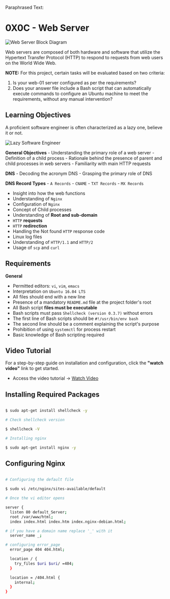 Paraphrased Text:

# 0X0C - Web Server

![Web Server Block Diagram](https://www.keil.com/pack/doc/mw/Network/html/http_server_block_diagram.png)

Web servers are composed of both hardware and software that utilize the Hypertext Transfer Protocol (HTTP) to respond to requests from web users on the World Wide Web.

__NOTE:__ For this project, certain tasks will be evaluated based on two criteria:

1. Is your web-01 server configured as per the requirements?
2. Does your answer file include a Bash script that can automatically execute commands to configure an Ubuntu machine to meet the requirements, without any manual intervention?

## Learning Objectives

A proficient software engineer is often characterized as a lazy one, believe it or not.

![Lazy Software Engineer](https://s3.amazonaws.com/intranet-projects-files/holbertonschool-sysadmin_devops/266/82VsYEC.jpg)

__General Objectives__
	- Understanding the primary role of a web server
	- Definition of a child process
	- Rationale behind the presence of parent and child processes in web servers
	- Familiarity with main HTTP requests

__DNS__
	- Decoding the acronym DNS
	- Grasping the primary role of DNS

__DNS Record Types__
	- `A Records`
	- `CNAME`
	- `TXT Records`
	- `MX Records`

- Insight into how the web functions
- Understanding of `Nginx`
- Configuration of `Nginx`
- Concept of Child processes
- Understanding of __Root and sub-domain__
- `HTTP` __requests__
- `HTTP` __redirection__
- Handling the Not found `HTTP` response code
- Linux log files
- Understanding of `HTTP/1.1` and `HTTP/2`
- Usage of `scp` and `curl`

## Requirements

__General__

- Permitted editors: `vi`, `vim`, `emacs`
- Interpretation on `Ubuntu 16.04 LTS`
- All files should end with a new line
- Presence of a mandatory `README.md` file at the project folder's root
- All Bash script __files must be executable__
- Bash scripts must pass `Shellcheck (version 0.3.7)` without errors
- The first line of Bash scripts should be `#!/usr/bin/env bash`
- The second line should be a comment explaining the script's purpose
- Prohibition of using `systemctl` for process restart
- Basic knowledge of Bash scripting required

## Video Tutorial

For a step-by-step guide on installation and configuration, click the __"watch video"__ link to get started.

- Access the video tutorial -> [Watch Video](https://youtu.be/5vy448hK-c4)

## Installing Required Packages

```bash

$ sudo apt-get install shellcheck -y

# Check shellcheck version

$ shellcheck -V

# Installing nginx

$ sudo apt-get install nginx -y

```

## Configuring Nginx

```bash

# Configuring the default file

$ sudo vi /etc/nginx/sites-available/default

# Once the vi editor opens

server {
  listen 80 default_Server;
  root /var/www/html;
  index index.html index.htm index.nginx-debian.html;

# if you have a domain name replace '_' with it
  server_name _;

# configuring error_page
  error_page 404 404.html;

  location / {
	try_files $uri $uri/ =404;
  }

  location = /404.html {
	internal;
  }
}

```

